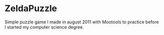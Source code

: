 # ZeldaPuzzle
Simple puzzle game I made in august 2011 with Mootools to practice before I started my computer science degree.
